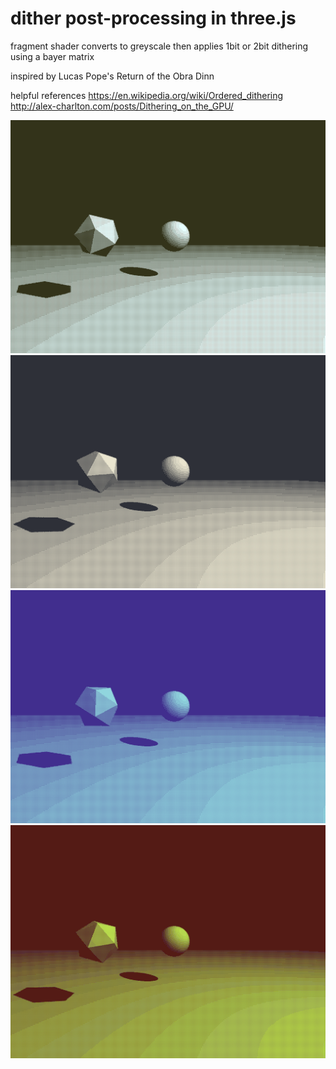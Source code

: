 # dither post-processing in three.js

fragment shader converts to greyscale then applies 1bit or 2bit dithering using a bayer matrix

inspired by Lucas Pope's Return of the Obra Dinn

helpful references
https://en.wikipedia.org/wiki/Ordered_dithering
http://alex-charlton.com/posts/Dithering_on_the_GPU/

![1bit-macintosh](gifs/1bit-macintosh.gif)
![1bit-ibm8503](gifs/1bit-ibm8503.gif)
![1bit-commodore1084](gifs/1bit-commodore1084.gif)
![2bit-scream](gifs/2bit-scream.gif)
